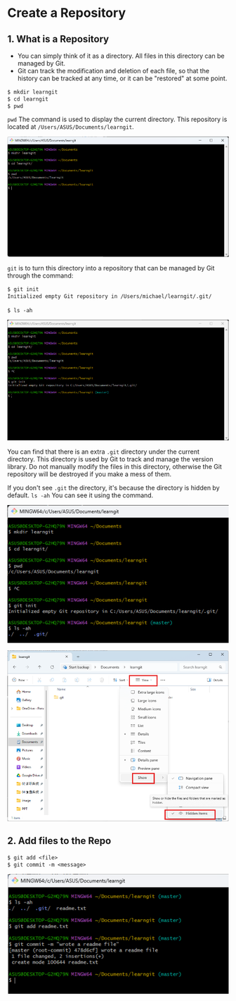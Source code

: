 # Create a Repository
## 1. What is a Repository
-  You can simply think of it as a directory. All files in this directory can be managed by Git. 
- Git can track the modification and deletion of each file, so that the history can be tracked at any time, or it can be "restored" at some point.

```
$ mkdir learngit
$ cd learngit
$ pwd 
```
`pwd` The command is used to display the current directory. This repository is located at `/Users/ASUS/Documents/learngit`.

![screenshot](/Git/image/Screenshot-2025-03-27-235328.png)

`git` is to turn this directory into a repository that can be managed by Git through the command:

```
$ git init
Initialized empty Git repository in /Users/michael/learngit/.git/

$ ls -ah
```
![screenshot](/Git/image/Screenshot-2025-03-28-000125.png)

You can find that there is an extra `.git` directory under the current directory. This directory is used by Git to track and manage the version library. Do not manually modify the files in this directory, otherwise the Git repository will be destroyed if you make a mess of them.

If you don't see `.git` the directory, it's because the directory is hidden by default. `ls -ah` You can see it using the command.

![screenshot](/Git/image/Screenshot-2025-03-28-001040.png)

![screenshot](/Git/image/Screenshot-2025-03-28-000659.png)

## 2. Add files to the Repo
```
$ git add <file>
$ git commit -m <message>
```

![screenshot](/Git/image/Screenshot-2025-03-28-161053.png)
